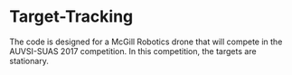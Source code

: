 # Target-Tracking
The code is designed for a McGill Robotics drone that will compete in the AUVSI-SUAS 2017 competition.
In this competition, the targets are stationary.
